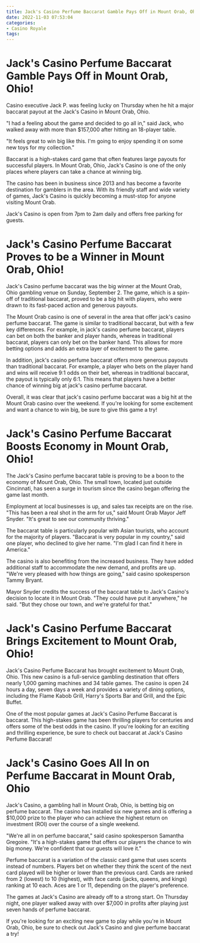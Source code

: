 ```yaml
---
title: Jack's Casino Perfume Baccarat Gamble Pays Off in Mount Orab, Ohio!
date: 2022-11-03 07:53:04
categories:
- Casino Royale
tags:
---
```



#  Jack's Casino Perfume Baccarat Gamble Pays Off in Mount Orab, Ohio!

Casino executive Jack P. was feeling lucky on Thursday when he hit a major baccarat payout at the Jack's Casino in Mount Orab, Ohio.

"I had a feeling about the game and decided to go all in," said Jack, who walked away with more than $157,000 after hitting an 18-player table.

"It feels great to win big like this. I'm going to enjoy spending it on some new toys for my collection."

Baccarat is a high-stakes card game that often features large payouts for successful players. In Mount Orab, Ohio, Jack's Casino is one of the only places where players can take a chance at winning big.

The casino has been in business since 2013 and has become a favorite destination for gamblers in the area. With its friendly staff and wide variety of games, Jack's Casino is quickly becoming a must-stop for anyone visiting Mount Orab.

Jack's Casino is open from 7pm to 2am daily and offers free parking for guests.

#  Jack's Casino Perfume Baccarat Proves to be a Winner in Mount Orab, Ohio!

Jack's Casino perfume baccarat was the big winner at the Mount Orab, Ohio gambling venue on Sunday, September 2. The game, which is a spin-off of traditional baccarat, proved to be a big hit with players, who were drawn to its fast-paced action and generous payouts.

The Mount Orab casino is one of several in the area that offer jack's casino perfume baccarat. The game is similar to traditional baccarat, but with a few key differences. For example, in jack's casino perfume baccarat, players can bet on both the banker and player hands, whereas in traditional baccarat, players can only bet on the banker hand. This allows for more betting options and adds an extra layer of excitement to the game.

In addition, jack's casino perfume baccarat offers more generous payouts than traditional baccarat. For example, a player who bets on the player hand and wins will receive 9:1 odds on their bet, whereas in traditional baccarat, the payout is typically only 6:1. This means that players have a better chance of winning big at jack's casino perfume baccarat.

Overall, it was clear that jack's casino perfume baccarat was a big hit at the Mount Orab casino over the weekend. If you're looking for some excitement and want a chance to win big, be sure to give this game a try!

#  Jack's Casino Perfume Baccarat Boosts Economy in Mount Orab, Ohio!

The Jack's Casino perfume baccarat table is proving to be a boon to the economy of Mount Orab, Ohio. The small town, located just outside Cincinnati, has seen a surge in tourism since the casino began offering the game last month.

Employment at local businesses is up, and sales tax receipts are on the rise. "This has been a real shot in the arm for us," said Mount Orab Mayor Jeff Snyder. "It's great to see our community thriving."

The baccarat table is particularly popular with Asian tourists, who account for the majority of players. "Baccarat is very popular in my country," said one player, who declined to give her name. "I'm glad I can find it here in America."

The casino is also benefiting from the increased business. They have added additional staff to accommodate the new demand, and profits are up. "We're very pleased with how things are going," said casino spokesperson Tammy Bryant.

Mayor Snyder credits the success of the baccarat table to Jack's Casino's decision to locate it in Mount Orab. "They could have put it anywhere," he said. "But they chose our town, and we're grateful for that."

#  Jack's Casino Perfume Baccarat Brings Excitement to Mount Orab, Ohio!

Jack's Casino Perfume Baccarat has brought excitement to Mount Orab, Ohio. This new casino is a full-service gambling destination that offers nearly 1,000 gaming machines and 34 table games. The casino is open 24 hours a day, seven days a week and provides a variety of dining options, including the Flame Kabob Grill, Harry's Sports Bar and Grill, and the Epic Buffet.

One of the most popular games at Jack's Casino Perfume Baccarat is baccarat. This high-stakes game has been thrilling players for centuries and offers some of the best odds in the casino. If you're looking for an exciting and thrilling experience, be sure to check out baccarat at Jack's Casino Perfume Baccarat!

#  Jack's Casino Goes All In on Perfume Baccarat in Mount Orab, Ohio

Jack's Casino, a gambling hall in Mount Orab, Ohio, is betting big on perfume baccarat. The casino has installed six new games and is offering a $10,000 prize to the player who can achieve the highest return on investment (ROI) over the course of a single weekend.

"We're all in on perfume baccarat," said casino spokesperson Samantha Gregoire. "It's a high-stakes game that offers our players the chance to win big money. We're confident that our guests will love it."

Perfume baccarat is a variation of the classic card game that uses scents instead of numbers. Players bet on whether they think the scent of the next card played will be higher or lower than the previous card. Cards are ranked from 2 (lowest) to 10 (highest), with face cards (jacks, queens, and kings) ranking at 10 each. Aces are 1 or 11, depending on the player's preference.

The games at Jack's Casino are already off to a strong start. On Thursday night, one player walked away with over $7,000 in profits after playing just seven hands of perfume baccarat.

If you're looking for an exciting new game to play while you're in Mount Orab, Ohio, be sure to check out Jack's Casino and give perfume baccarat a try!